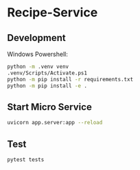 # Recipe-Service


## Development

Windows Powershell:
```sh
python -m .venv venv
.venv/Scripts/Activate.ps1
python -m pip install -r requirements.txt
python -m pip install -e .
```

## Start Micro Service
```sh
uvicorn app.server:app --reload
```

## Test
```sh
pytest tests
```

